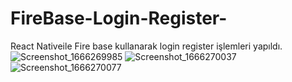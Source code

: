 # FireBase-Login-Register-
React Nativeile Fire base kullanarak login register işlemleri yapıldı.
![Screenshot_1666269985](https://user-images.githubusercontent.com/41481052/196952604-4c1784fa-df6f-4593-96db-7224b5d29740.png)
![Screenshot_1666270037](https://user-images.githubusercontent.com/41481052/196952942-f83bb7d6-611b-4004-9c3b-acf05b1808ad.png)
![Screenshot_1666270077](https://user-images.githubusercontent.com/41481052/196952947-855d2548-f3b6-4441-9a45-dec51c40b82d.png)
